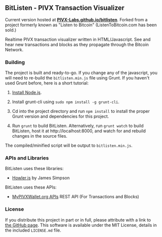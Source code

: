 ## BitListen - PIVX Transaction Visualizer ##

Current version hosted at [**PIVX-Labs.github.io/bitlisten**](https://pivx-labs.github.io/bitlisten/). Forked from a project formerly known as "Listen to Bitcoin" (ListenToBitcoin.com has been sold.)

Realtime PIVX transaction visualizer written in HTML/Javascript. See and hear new transactions and blocks as they propagate through the Bitcoin Network.

### Building ###

The project is built and ready-to-go. If you change any of the javascript, you will need to re-build the `bitlisten.min.js` file using Grunt. If you haven't used Grunt before, here is a short tutorial:

1. [Install Node.js](https://nodejs.org/download/).

2. Install grunt-cli using `sudo npm install -g grunt-cli`.

2. Cd into the project directory and run `npm install` to install the proper Grunt version and dependencies for this project.

3. Run `grunt` to build BitListen. Alternatively, run `grunt watch` to build BitListen, host it at http://localhost:8000, and watch for and rebuild changes in the source files.

The compiled/minified script will be output to `bitlisten.min.js`.

### APIs and Libraries ###

BitListen uses these libraries:

* [Howler.js](http://goldfirestudios.com/blog/104/howler.js-Modern-Web-Audio-Javascript-Library) by James Simpson

BitListen uses these APIs:

* [MyPIVXWallet.org APIs](https://mypivxwallet.org/) REST API (For Transactions and Blocks)

### License ###

If you distribute this project in part or in full, please attribute with a link to [the GitHub page](https://github.com/MaxLaumeister/bitlisten). This software is available under the MIT License, details in the included `LICENSE.md` file.
